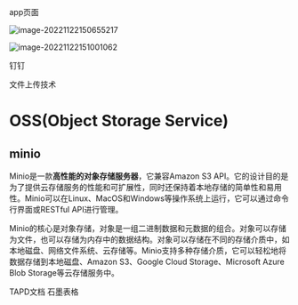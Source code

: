 app页面

![image-20221122150655217](/Users/madongming/IdeaProjects/learn/docs/noteImg/image-20221122150655217.png)

![image-20221122151001062](/Users/madongming/IdeaProjects/learn/docs/noteImg/image-20221122151001062.png)

钉钉

文件上传技术

# OSS(Object Storage Service)

## minio

Minio是一款**高性能的对象存储服务器**，它兼容Amazon S3
API。它的设计目的是为了提供云存储服务的性能和可扩展性，同时还保持着本地存储的简单性和易用性。Minio可以在Linux、MacOS和Windows等操作系统上运行，它可以通过命令行界面或RESTful
API进行管理。

Minio的核心是对象存储，对象是一组二进制数据和元数据的组合。对象可以存储为文件，也可以存储为内存中的数据结构。对象可以存储在不同的存储介质中，如本地磁盘、网络文件系统、云存储等。Minio支持多种存储介质，它可以轻松地将数据存储到本地磁盘、Amazon
S3、Google Cloud Storage、Microsoft Azure Blob Storage等云存储服务中。



TAPD文档 石墨表格